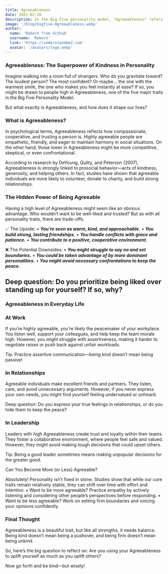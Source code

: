 ```yaml
---
title: Agreeableness
date: 2022-02-28
description: In the Big Five personality model, "Agreeableness" refers to how compassionate, cooperative, and friendly a person is.
image: '/blog/bigfive-Agreeableness.webp'
author:
  name: 'Reborn from Github'
  username: 'Reborn'
  link: 'https://understandme2.com'
  avatar: '/avatars/logo.webp'
---
```


### Agreeableness: The Superpower of Kindness in Personality

Imagine walking into a room full of strangers. Who do you gravitate toward? The loudest person? The most confident? Or maybe… the one with the warmest smile, the one who makes you feel instantly at ease? If so, you might be drawn to people high in Agreeableness, one of the five major traits in the Big Five Personality Model.

But what exactly is Agreeableness, and how does it shape our lives?

### What is Agreeableness?

In psychological terms, Agreeableness reflects how compassionate, cooperative, and trusting a person is. Highly agreeable people are empathetic, friendly, and eager to maintain harmony in social situations. On the other hand, those lower in Agreeableness might be more competitive, skeptical, or even confrontational.

According to research by DeYoung, Quilty, and Peterson (2007), Agreeableness is strongly linked to prosocial behavior—acts of kindness, generosity, and helping others. In fact, studies have shown that agreeable individuals are more likely to volunteer, donate to charity, and build strong relationships.

### The Hidden Power of Being Agreeable

Having a high level of Agreeableness might seem like an obvious advantage. Who wouldn’t want to be well-liked and trusted? But as with all personality traits, there are trade-offs.

✅ The Upside:
	•	***You’re seen as warm, kind, and approachable.***
	•	***You build strong, lasting friendships.***
	•	***You handle conflicts with grace and patience.***
	•	***You contribute to a positive, cooperative environment.***

❌ The Potential Downsides:
	•	***You might struggle to say no and set boundaries.***
	•	***You could be taken advantage of by more dominant personalities.***
	•	***You might avoid necessary confrontations to keep the peace.***

## Deep question: Do you prioritize being liked over standing up for yourself? If so, why?

### Agreeableness in Everyday Life

### At Work

If you’re highly agreeable, you’re likely the peacemaker of your workplace. You listen well, support your colleagues, and help keep the team morale high. However, you might struggle with assertiveness, making it harder to negotiate raises or push back against unfair workloads.

Tip: Practice assertive communication—being kind doesn’t mean being passive!

### In Relationships

Agreeable individuals make excellent friends and partners. They listen, care, and avoid unnecessary arguments. However, if you never express your own needs, you might find yourself feeling undervalued or unheard.

Deep question: Do you express your true feelings in relationships, or do you hide them to keep the peace?

### In Leadership

Leaders with high Agreeableness create trust and loyalty within their teams. They foster a collaborative environment, where people feel safe and valued. However, they might avoid making tough decisions that could upset others.

Tip: Being a good leader sometimes means making unpopular decisions for the greater good.

Can You Become More (or Less) Agreeable?

Absolutely! Personality isn’t fixed in stone. Studies show that while our core traits remain relatively stable, they can shift over time with effort and intention.
	•	Want to be more agreeable? Practice empathy by actively listening and considering other people’s perspectives before responding.
	•	Want to be less agreeable? Work on setting firm boundaries and voicing your opinions confidently.

### Final Thought

Agreeableness is a beautiful trait, but like all strengths, it needs balance. Being kind doesn’t mean being a pushover, and being firm doesn’t mean being unkind.

So, here’s the big question to reflect on: Are you using your Agreeableness to uplift yourself as much as you uplift others?

Now go forth and be kind—but wisely!
